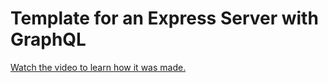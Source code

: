 # Template for an Express Server with GraphQL

[Watch the video to learn how it was made.](https://youtu.be/eUpu7GOeceA)
